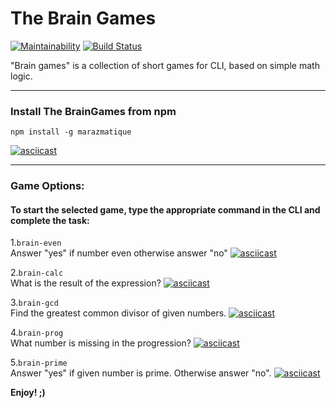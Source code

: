# The Brain Games
[![Maintainability](https://api.codeclimate.com/v1/badges/90a359c7ecb6c2bde7ef/maintainability)](https://codeclimate.com/github/marazmatique/project-lvl1-s486/maintainability)
[![Build Status](https://travis-ci.com/marazmatique/project-lvl1-s486.svg?branch=master)](https://travis-ci.com/marazmatique/project-lvl1-s486)

"Brain games" is a collection of short games for CLI, based on simple math logic.
___
###  **Install The BrainGames from npm**
```
npm install -g marazmatique
```

[![asciicast](https://asciinema.org/a/X3Fa3QHmqud62RWVTmLmcMKnt.svg)](https://asciinema.org/a/X3Fa3QHmqud62RWVTmLmcMKnt)
___

### **Game Options:**  
#### To start the selected game, type the appropriate command in the CLI and complete the task:

1.``` brain-even ```  
Answer "yes" if number even otherwise answer "no"
[![asciicast](https://asciinema.org/a/D3mEMSZ4VPdph9eKgv25JqmKC.svg)](https://asciinema.org/a/D3mEMSZ4VPdph9eKgv25JqmKC)

2.```brain-calc```  
What is the result of the expression?
[![asciicast](https://asciinema.org/a/QNyvSiPmMAw6ZXTevwkN66qT8.svg)](https://asciinema.org/a/QNyvSiPmMAw6ZXTevwkN66qT8)

3.```brain-gcd```  
Find the greatest common divisor of given numbers.
[![asciicast](https://asciinema.org/a/Va0ifCuhl3VNo69Ohbev4p4j6.svg)](https://asciinema.org/a/Va0ifCuhl3VNo69Ohbev4p4j6)

4.```brain-prog```  
What number is missing in the progression?
[![asciicast](https://asciinema.org/a/TU5UQz03wpTTuei2ualskZ52G.svg)](https://asciinema.org/a/TU5UQz03wpTTuei2ualskZ52G)

5.```brain-prime```  
Answer "yes" if given number is prime. Otherwise answer "no".
[![asciicast](https://asciinema.org/a/hTRPVuvGilLa6oaR5UOcNiMQv.svg)](https://asciinema.org/a/hTRPVuvGilLa6oaR5UOcNiMQv)

__Enjoy! ;)__